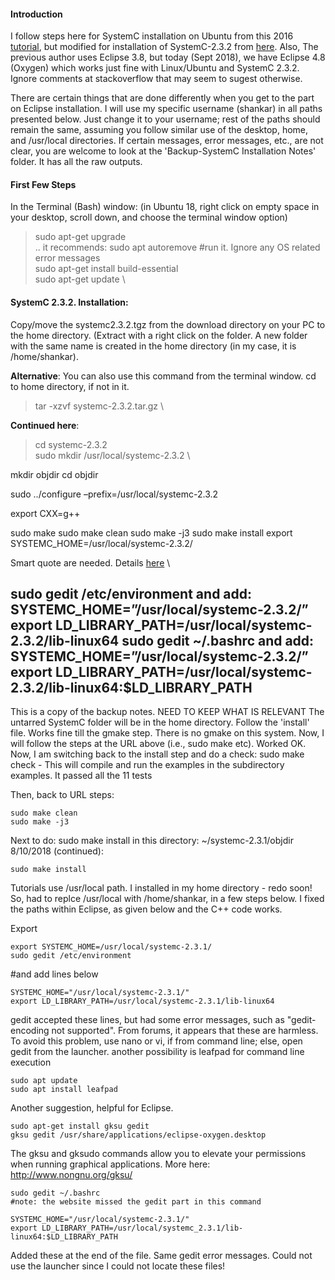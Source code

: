 #### Introduction
I follow steps here for SystemC installation on Ubuntu from this 2016 [tutorial](http://euinovation.blogspot.com/2016/02/systemc-development-of-eclipse-on-linux.html), but modified for installation of SystemC-2.3.2 from [here](http://www.accellera.org/images/downloads/standards/systemc/systemc-2.3.2.zip). Also, The previous author uses Eclipse 3.8, but today (Sept 2018), we have Eclipse 4.8 (Oxygen) which works just fine with Linux/Ubuntu and SystemC 2.3.2. Ignore comments at stackoverflow that may seem to sugest otherwise. 

There are certain things that are done differently when you get to the part on  Eclipse installation. I will use my specific username (shankar) in all paths presented below. Just change it to your username; rest of the paths should remain the same, assuming you follow similar use of the desktop, home, and /usr/local directories. If certain messages, error messages, etc., are not clear, you are welcome to look at the 'Backup-SystemC Installation Notes' folder. It has all the raw outputs. 

#### First Few Steps
In the Terminal (Bash) window: (in Ubuntu 18, right click on empty space in your desktop, scroll down, and choose the terminal window option)
>sudo apt-get upgrade \
.. it recommends: sudo apt autoremove  #run it. Ignore any OS related error messages \
>sudo apt-get install build-essential  \
sudo apt-get update \


#### SystemC 2.3.2. Installation: 

Copy/move the systemc2.3.2.tgz from the download directory on your PC to the home directory. (Extract with a right click on the folder. A new folder with the same name is created in the home directory (in my case, it is /home/shankar).

**Alternative**: You can also use this command from the terminal window. cd to home directory, if not in it. 
>tar -xzvf systemc-2.3.2.tar.gz \

**Continued here**:
>cd systemc-2.3.2 \
sudo mkdir /usr/local/systemc-2.3.2 \

mkdir objdir
cd objdir

sudo ../configure –prefix=/usr/local/systemc-2.3.2

export CXX=g++

sudo make
sudo make clean
sudo make -j3
sudo make install
export SYSTEMC_HOME=/usr/local/systemc-2.3.2/

Smart quote are needed. Details [here](https://vinaydvd.wordpress.com/2012/05/30/installing-systemc-in-ubuntu/)  \

sudo gedit /etc/environment and add:
     SYSTEMC_HOME=”/usr/local/systemc-2.3.2/”
     export LD_LIBRARY_PATH=/usr/local/systemc-2.3.2/lib-linux64
sudo gedit ~/.bashrc and add:
	SYSTEMC_HOME=”/usr/local/systemc-2.3.2/”
     export LD_LIBRARY_PATH=/usr/local/systemc-2.3.2/lib-linux64:$LD_LIBRARY_PATH
-------------------
This is a copy of the backup notes. NEED TO KEEP WHAT IS RELEVANT
The untarred SystemC folder will be in the home directory. Follow the 'install' file. Works fine till the gmake step. There is no gmake on this system. Now, I will follow the steps at the URL above (i.e., sudo make etc). Worked OK. Now, I am switching back to the install step and do a check: sudo make check - This will compile and run the examples in the subdirectory examples. It passed all the 11 tests

Then, back to URL steps:

    sudo make clean
    sudo make -j3

Next to do: sudo make install in this directory: ~/systemc-2.3.1/objdir 8/10/2018 (continued):

    sudo make install

Tutorials use /usr/local path. I installed in my home directory - redo soon!
So, had to replce /usr/local with /home/shankar, in a few steps below.
I fixed the paths within Eclipse, as given below and the C++ code works.

Export

    export SYSTEMC_HOME=/usr/local/systemc-2.3.1/
    sudo gedit /etc/environment

#and add lines below

    SYSTEMC_HOME="/usr/local/systemc-2.3.1/"
    export LD_LIBRARY_PATH=/usr/local/systemc-2.3.1/lib-linux64

gedit accepted these lines, but had some error messages, such as "gedit-encoding not supported".
From forums, it appears that these are harmless.
To avoid this problem, use nano or vi, if from command line; else, open gedit from the launcher.
another possibility is leafpad for command line execution

    sudo apt update
    sudo apt install leafpad

Another suggestion, helpful for Eclipse.

    sudo apt-get install gksu gedit
    gksu gedit /usr/share/applications/eclipse-oxygen.desktop

The gksu and gksudo commands allow you to elevate your permissions when running graphical
applications. More here: http://www.nongnu.org/gksu/

    sudo gedit ~/.bashrc
    #note: the website missed the gedit part in this command

    SYSTEMC_HOME="/usr/local/systemc-2.3.1/"
    export LD_LIBRARY_PATH=/usr/local/systemc_2.3.1/lib-linux64:$LD_LIBRARY_PATH

Added these at the end of the file. Same gedit error messages. Could not use the launcher
since I could not locate these files!
